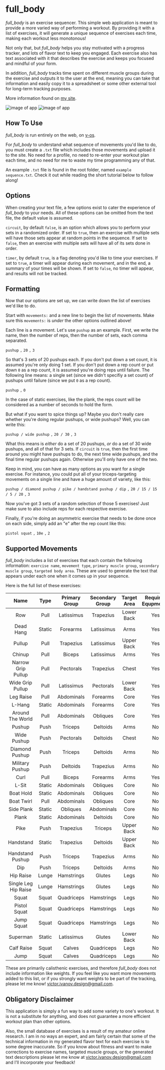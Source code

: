 # full_body

_full\_body_ is an exercise sequencer. This simple web application is meant to provide a more varied way of performing a workout. By providing it with a list of exercises, it will generate a unique sequence of exercises each time, making each workout less monotonous!

Not only that, but _full\_body_ helps you stay motivated with a progress tracker, and lots of flavor text to keep you engaged. Each exercise also has text associated with it that describes the exercise and keeps you focused and mindful of your form.

In addition, _full\_body_ tracks time spent on different muscle groups during the exercise and outputs it to the user at the end, meaning you can take that information and easily copy it to a spreadsheet or some other external tool for long-term tracking purposes.

More information found on [my site](https://v-os.ca/full_body).

![image of app](assets/1.png)
![image of app](assets/2.png)

## How To Use

_full\_body_ is run entirely on the web, on [v-os](https://exp.v-os.ca/full_body).

For _full\_body_ to understand what sequence of movements you'd like to do, you must create a `.txt` file which includes those movements and upload it to the site. No need for a profile, no need to re-enter your workout plan each time, and no need for me to waste my time programming any of that.

An example `.txt` file is found in the root folder, named `example sequence.txt`. Check it out while reading the short tutorial below to follow along!

## Options

When creating your text file, a few options exist to cater the experience of _full\_body_ to your needs. All of these options can be omitted from the text file, the default value is assumed.

`circuit`, by default `false`, is an option which allows you to perform your sets in a randomized order. If set to `true`, then an exercise with multiple sets will have those sets appear at random points in the sequence. If set to `false`, then an exercise with multiple sets will have all of its sets done in order.

`timer`, by default `true`, is a flag denoting you'd like to time your exercises. If set to `true`, a timer will appear during each movement, and in the end, a summary of your times will be shown. If set to `false`, no timer will appear, and results will not be tracked.

## Formatting

Now that our options are set up, we can write down the list of exercises we'd like to do.

Start with `movements:` and a new line to begin the list of movements. Make sure this `movements:` is _under_ the other options outlined above!

Each line is a movement. Let's use `pushup` as an example. First, we write the name, then the number of reps, then the number of sets, each comma separated.

`pushup` `,` `20` `,` `3`

So that's 3 sets of 20 pushups each. If you don't put down a set count, it is assumed you're only doing 1 set. If you don't put down a rep count or put down `0` as a rep count, it is assumed you're doing reps until failure. The following line means: a single set (since we didn't specifiy a set count) of pushups until failure (since we put `0` as a rep count).

`pushup` `,` `0`

In the case of static exercises, like the plank, the reps count will be considered as a number of seconds to hold the form.

But what if you want to spice things up? Maybe you don't really care whether you're doing regular pushups, or wide pushups? Well, you can write this:

`pushup / wide pushup` `,` `20 / 30` `,` `3`

What this means is _either_ do a set of 20 pushups, _or_ do a set of 30 wide pushups, and all of that for 3 sets.
If `circuit` is `true`, then the first time around you might have pushups to do, the next time wide pushups, and the final time regular pushups again. Otherwise you'll only have one of the two.

Keep in mind, you can have as many options as you want for a single exercise. For instance, you could put all of your triceps-targeting movements on a single line and have a huge amount of variety, like this:

`pushup / diamond pushup / pike / handstand pushup / dip` `,` `20 / 15 / 15 / 5 / 20` `,` `3`

Now you've got 3 sets of a random selection of those 5 exercises! Just make sure to also include reps for each respective exercise.

Finally, if you're doing an asymmetric exercise that needs to be done once on each side, simply add an "e" after the rep count like this:

`pistol squat` `,` `10e` `,` `2`

## Supported Movements

_full\_body_ includes a list of exercises that each contain the following information: `exercise name`, `movement type`, `primary muscle group`, `secondary muscle group`, `targeted body area`. These are used to generate the text that appears under each one when it comes up in your sequence.

Here is the full list of these exercises:

|         Name         |  Type  |  Primary Group | Secondary Group | Target Area | Requires Equpment? |
|:--------------------:|:------:|:--------------:|:---------------:|:-----------:|:------------------:|
| Row                  | Pull   | Latissimus     | Trapezius       | Lower Back  |         Yes        |
| Dead Hang            | Static | Forearms       | Latissimus      | Arms        |         Yes        |
| Pullup               | Pull   | Trapezius      | Latissimus      | Upper Back  |         Yes        |
| Chinup               | Pull   | Biceps         | Latissimus      | Arms        |         Yes        |
| Narrow Grip Pullup   | Pull   | Pectorals      | Trapezius       | Chest       |         Yes        |
| Wide Grip Pullup     | Pull   | Latissimus     | Pectorals       | Lower Back  |         Yes        |
| Leg Raise            | Pull   | Abdominals     | Forearms        | Core        |         Yes        |
| L-Hang               | Static | Abdominals     | Forearms        | Core        |         Yes        |
| Around The World     | Pull   | Abdominals     | Obliques        | Core        |         Yes        |
| Pushup               | Push   | Triceps        | Deltoids        | Arms        |         No         |
| Wide Pushup          | Push   | Pectorals      | Deltoids        | Chest       |         No         |
| Diamond Pushup       | Push   | Triceps        | Deltoids        | Arms        |         No         |
| Military Pushup      | Push   | Deltoids       | Trapezius       | Arms        |         No         |
| Curl                 | Pull   | Biceps         | Forearms        | Arms        |         Yes        |
| L-Sit                | Static | Abdominals     | Obliques        | Core        |         No         |
| Boat Hold            | Static | Abdominals     | Obliques        | Core        |         No         |
| Boat Twirl           | Pull   | Abdominals     | Obliques        | Core        |         No         |
| Side Plank           | Static | Obliques       | Abdominals      | Core        |         No         |
| Plank                | Static | Abdominals     | Deltoids        | Core        |         No         |
| Pike                 | Push   | Trapezius      | Triceps         | Upper Back  |         No         |
| Handstand            | Static | Trapezius      | Deltoids        | Upper Back  |         No         |
| Handstand Pushup     | Push   | Triceps        | Trapezius       | Arms        |         No         |
| Dip                  | Push   | Triceps        | Deltoids        | Arms        |         No         |
| Hip Raise            | Lunge  | Hamstrings     | Glutes          | Legs        |         No         |
| Single Leg Hip Raise | Lunge  | Hamstrings     | Glutes          | Legs        |         No         |
| Squat                | Squat  | Quadriceps     | Hamstrings      | Legs        |         No         |
| Pistol Squat         | Squat  | Quadriceps     | Hamstrings      | Legs        |         No         |
| Jump Squat           | Squat  | Quadriceps     | Hamstrings      | Legs        |         No         |
| Superman             | Static | Latissimus     | Glutes          | Lower Back  |         No         |
| Calf Raise           | Squat  | Calves         | Quadriceps      | Legs        |         No         |
| Jump                 | Squat  | Calves         | Quadriceps      | Legs        |         No         |

These are primarily calisthenic exercises, and therefore _full\_body_ does not include information like weights. If you feel like you want more movements added to this list, or if you strongly want weights to be part of the tracking, please let me know! victor.ivanov.design@gmail.com.

## Obligatory Disclaimer

This application is simply a fun way to add some variety to one's workout. It is not a substitute for anything, and does not guarantee a more efficient workout plan than other options.

Also, the small database of exercises is a result of my amateur online research. I am in no ways an expert, and am fairly certain that some of the technical information in my generated flavor text for each exercise is to some degree inaccurate. So if you know about fitness and want to make corrections to exercise names, targeted muscle groups, or the generated text descriptions please let me know at victor.ivanov.design@gmail.com and I'll incorporate your feedback!
